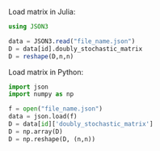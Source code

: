 Load matrix in Julia:
```julia
using JSON3

data = JSON3.read("file_name.json")
D = data[id].doubly_stochastic_matrix
D = reshape(D,n,n)
```


Load matrix in Python:
```python
import json
import numpy as np 

f = open("file_name.json")
data = json.load(f)
D = data[id]['doubly_stochastic_matrix']
D = np.array(D)
D = np.reshape(D, (n,n))
```
